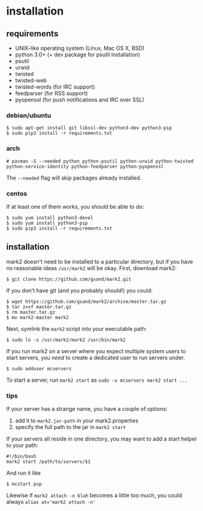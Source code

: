 # installation

## requirements

* UNIX-like operating system (Linux, Mac OS X, BSD)
* python 3.0+ (+ dev package for psutil installation)
* psutil
* urwid
* twisted
* twisted-web
* twisted-words (for IRC support)
* feedparser (for RSS support)
* pyopenssl (for push notifications and IRC over SSL)

### debian/ubuntu

    $ sudo apt-get install git libssl-dev python3-dev python3-pip
    $ sudo pip3 install -r requirements.txt

### arch

    # pacman -S --needed python python-psutil python-urwid python-twisted python-service-identity python-feedparser python-pyopenssl

The `--needed` flag will skip packages already installed.

### centos

If at least one of them works, you should be able to do:

    $ sudo yum install python3-devel
    $ sudo yum install python3-pip
    $ sudo pip3 install -r requirements.txt

## installation

mark2 doesn't need to be installed to a particular directory, but if you have no reasonable ideas `/usr/mark2` will be
okay. First, download mark2:

    $ git clone https://github.com/gsand/mark2.git

If you don't have git (and you probably should!) you could:

    $ wget https://github.com/gsand/mark2/archive/master.tar.gz
    $ tar zxvf master.tar.gz
    $ rm master.tar.gz
    $ mv mark2-master mark2

Next, symlink the `mark2` script into your executable path:

    $ sudo ln -s /usr/mark2/mark2 /usr/bin/mark2

If you run mark2 on a server where you expect multiple system users to start servers, you *need* to create a dedicated
user to run servers under.

    $ sudo adduser mcservers

To start a server, run `mark2 start` as `sudo -u mcservers mark2 start ...`

### tips

If your server has a strange name, you have a couple of options:

1. add it to `mark2.jar-path` in your mark2.properties
2. specify the full path to the jar in `mark2 start`

If your servers all reside in one directory, you may want to add a start
helper to your path:

    #!/bin/bash
    mark2 start /path/to/servers/$1

And run it like

    $ mcstart pvp

Likewise if `mark2 attach -n blah` becomes a little too much, you could always
`alias at='mark2 attach -n'`
